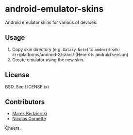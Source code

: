 android-emulator-skins
======================

Android emulator skins for various of devices.

## Usage

1. Copy skin directory (e.g. `Galaxy Note`) to `android-sdk-dir`/platforms/android-X/skins/ (Here `X` is android version)
1. Create emulator using the new skin.

## License

 BSD. See LICENSE.txt

## Contributors

* [Marek Kedzierski](https://github.com/kedzie)
* [Nicolas Cornette](https://github.com/ncornette)

Cheers.

